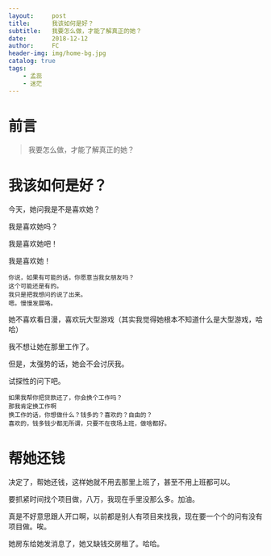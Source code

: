 ```yaml
---
layout:     post
title:      我该如何是好？
subtitle:   我要怎么做，才能了解真正的她？
date:       2018-12-12
author:     FC
header-img: img/home-bg.jpg
catalog: true
tags:
    - 孟蕊
    - 迷茫
---
```



# 前言

>我要怎么做，才能了解真正的她？




# 我该如何是好？

今天，她问我是不是喜欢她？

我是喜欢她吗？

我是喜欢她吧！

我是喜欢她！

```
你说，如果有可能的话，你愿意当我女朋友吗？
这个可能还是有的。
我只是把我想问的说了出来。
嗯。慢慢发展咯。
```

她不喜欢看日漫，喜欢玩大型游戏（其实我觉得她根本不知道什么是大型游戏，哈哈）

我不想让她在那里工作了。

但是，太强势的话，她会不会讨厌我。

试探性的问下吧。


```
如果我帮你把贷款还了，你会换个工作吗？
那我肯定换工作啊
换工作的话，你想做什么？钱多的？喜欢的？自由的？
喜欢的，钱多钱少都无所谓，只要不在夜场上班，做啥都好。
```


# 帮她还钱

决定了，帮她还钱，这样她就不用去那里上班了，甚至不用上班都可以。

要抓紧时间找个项目做，八万，我现在手里没那么多。加油。

真是不好意思跟人开口啊，以前都是别人有项目来找我，现在要一个个的问有没有项目做。唉。

她房东给她发消息了，她又缺钱交房租了。哈哈。






